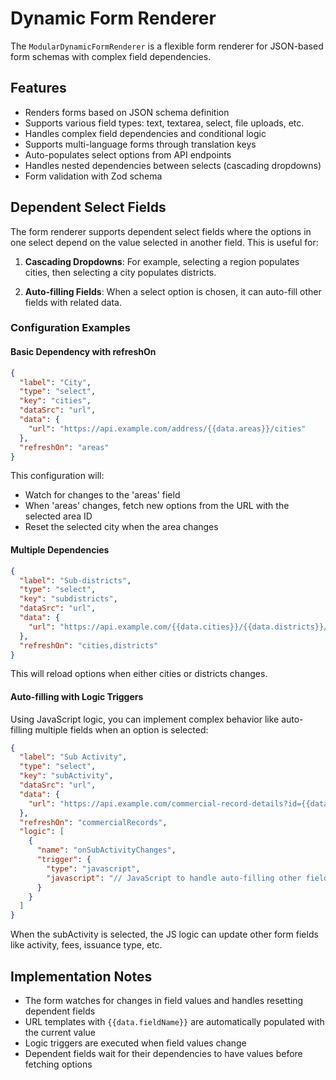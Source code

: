 # Dynamic Form Renderer

The `ModularDynamicFormRenderer` is a flexible form renderer for JSON-based form schemas with complex field dependencies.

## Features

- Renders forms based on JSON schema definition
- Supports various field types: text, textarea, select, file uploads, etc.
- Handles complex field dependencies and conditional logic
- Supports multi-language forms through translation keys
- Auto-populates select options from API endpoints
- Handles nested dependencies between selects (cascading dropdowns)
- Form validation with Zod schema

## Dependent Select Fields

The form renderer supports dependent select fields where the options in one select depend on the value selected in another field. This is useful for:

1. **Cascading Dropdowns**: For example, selecting a region populates cities, then selecting a city populates districts.

2. **Auto-filling Fields**: When a select option is chosen, it can auto-fill other fields with related data.

### Configuration Examples

#### Basic Dependency with refreshOn

```json
{
  "label": "City",
  "type": "select",
  "key": "cities",
  "dataSrc": "url",
  "data": {
    "url": "https://api.example.com/address/{{data.areas}}/cities"
  },
  "refreshOn": "areas"
}
```

This configuration will:

- Watch for changes to the 'areas' field
- When 'areas' changes, fetch new options from the URL with the selected area ID
- Reset the selected city when the area changes

#### Multiple Dependencies

```json
{
  "label": "Sub-districts",
  "type": "select",
  "key": "subdistricts",
  "dataSrc": "url",
  "data": {
    "url": "https://api.example.com/{{data.cities}}/{{data.districts}}/subdistricts"
  },
  "refreshOn": "cities,districts"
}
```

This will reload options when either cities or districts changes.

#### Auto-filling with Logic Triggers

Using JavaScript logic, you can implement complex behavior like auto-filling multiple fields when an option is selected:

```json
{
  "label": "Sub Activity",
  "type": "select",
  "key": "subActivity",
  "dataSrc": "url",
  "data": {
    "url": "https://api.example.com/commercial-record-details?id={{data.commercialRecords}}"
  },
  "refreshOn": "commercialRecords",
  "logic": [
    {
      "name": "onSubActivityChanges",
      "trigger": {
        "type": "javascript",
        "javascript": "// JavaScript to handle auto-filling other fields"
      }
    }
  ]
}
```

When the subActivity is selected, the JS logic can update other form fields like activity, fees, issuance type, etc.

## Implementation Notes

- The form watches for changes in field values and handles resetting dependent fields
- URL templates with `{{data.fieldName}}` are automatically populated with the current value
- Logic triggers are executed when field values change
- Dependent fields wait for their dependencies to have values before fetching options
